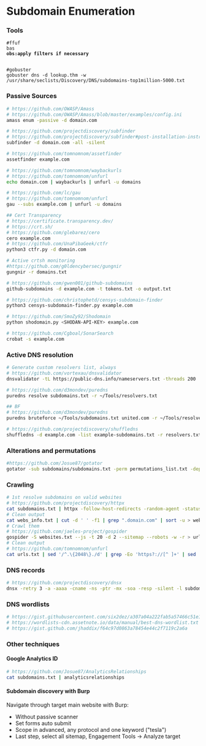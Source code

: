# Subdomain Enumeration

### Tools <a href="#passive-sources" id="passive-sources"></a>

<pre class="language-bash" data-overflow="wrap"><code class="lang-bash">#ffuf
bas
<strong>obs:apply filters if necessary
</strong>

#gobuster
gobuster dns -d lookup.thm -w /usr/share/seclists/Discovery/DNS/subdomains-top1million-5000.txt
</code></pre>

### Passive Sources <a href="#passive-sources" id="passive-sources"></a>

```bash
# https://github.com/OWASP/Amass
# https://github.com/OWASP/Amass/blob/master/examples/config.ini
amass enum -passive -d domain.com

# https://github.com/projectdiscovery/subfinder
# https://github.com/projectdiscovery/subfinder#post-installation-instructions
subfinder -d domain.com -all -silent

# https://github.com/tomnomnom/assetfinder
assetfinder example.com

# https://github.com/tomnomnom/waybackurls
# https://github.com/tomnomnom/unfurl
echo domain.com | waybackurls | unfurl -u domains

# https://github.com/lc/gau
# https://github.com/tomnomnom/unfurl
gau --subs example.com | unfurl -u domains

## Cert Transparency
# https://certificate.transparency.dev/
# https://crt.sh/
# https://github.com/glebarez/cero
cero example.com
# https://github.com/UnaPibaGeek/ctfr
python3 ctfr.py -d domain.com

# Active crtsh monitoring
#https://github.com/g0ldencybersec/gungnir
gungnir -r domains.txt

# https://github.com/gwen001/github-subdomains
github-subdomains -d example.com -t tokens.txt -o output.txt

# https://github.com/christophetd/censys-subdomain-finder
python3 censys-subdomain-finder.py example.com

# https://github.com/SmoZy92/Shodomain
python shodomain.py <SHODAN-API-KEY> example.com

# https://github.com/Cgboal/SonarSearch
crobat -s example.com
```

### Active DNS resolution <a href="#active-dns-resolution" id="active-dns-resolution"></a>

```bash
# Generate custom resolvers list, always
# https://github.com/vortexau/dnsvalidator
dnsvalidator -tL https://public-dns.info/nameservers.txt -threads 200

# https://github.com/d3mondev/puredns
puredns resolve subdomains.txt -r ~/Tools/resolvers.txt

## BF
# https://github.com/d3mondev/puredns
puredns bruteforce ~/Tools/subdomains.txt united.com -r ~/Tools/resolvers.txt

# https://github.com/projectdiscovery/shuffledns
shuffledns -d example.com -list example-subdomains.txt -r resolvers.txt
```

### Alterations and permutations <a href="#alterations-and-permutations" id="alterations-and-permutations"></a>

```bash
#https://github.com/Josue87/gotator
gotator -sub subdomains/subdomains.txt -perm permutations_list.txt -depth 1 -numbers 10 -mindup -adv -md
```

### Crawling <a href="#crawling" id="crawling"></a>

```bash
# 1st resolve subdomains on valid websites
# https://github.com/projectdiscovery/httpx
cat subdomains.txt | httpx -follow-host-redirects -random-agent -status-code -silent -retries 2 -title -web-server -tech-detect -location -o webs_info.txt
# Clean output
cat webs_info.txt | cut -d ' ' -f1 | grep ".domain.com" | sort -u > websites.txt
# Crawl them
# https://github.com/jaeles-project/gospider
gospider -S websites.txt --js -t 20 -d 2 --sitemap --robots -w -r > urls.txt
# Clean output
# https://github.com/tomnomnom/unfurl
cat urls.txt | sed '/^.\{2048\}./d' | grep -Eo 'https?://[^ ]+' | sed 's/]$//' | unfurl -u domains | grep ".domain.com"
```

### DNS records <a href="#dns-records" id="dns-records"></a>

```bash
# https://github.com/projectdiscovery/dnsx
dnsx -retry 3 -a -aaaa -cname -ns -ptr -mx -soa -resp -silent -l subdomains.txt
```

### DNS wordlists <a href="#dns-wordlists" id="dns-wordlists"></a>

```bash
# https://gist.githubusercontent.com/six2dez/a307a04a222fab5a57466c51e1569acf/raw
# https://wordlists-cdn.assetnote.io/data/manual/best-dns-wordlist.txt
# https://gist.github.com/jhaddix/f64c97d0863a78454e44c2f7119c2a6a
```

### Other techniques <a href="#other-techniques" id="other-techniques"></a>

#### Google Analytics ID <a href="#google-analytics-id" id="google-analytics-id"></a>

```bash
# https://github.com/Josue87/AnalyticsRelationships
cat subdomains.txt | analyticsrelationships
```

#### Subdomain discovery with Burp <a href="#subdomain-discovery-with-burp" id="subdomain-discovery-with-burp"></a>

Navigate through target main website with Burp:

* Without passive scanner
* Set forms auto submit
* Scope in advanced, any protocol and one keyword ("tesla")
* Last step, select all sitemap, Engagement Tools -> Analyze target
